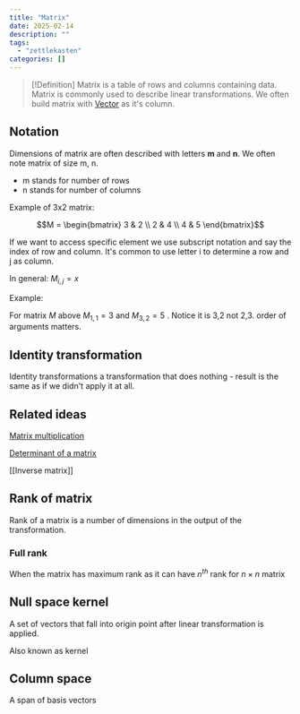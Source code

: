 ```yaml
---
title: "Matrix"
date: 2025-02-14
description: ""
tags: 
  - "zettlekasten"
categories: []
---
```


> [!Definition]
Matrix is a table of rows and columns containing data. Matrix is commonly used to describe linear transformations. We often build matrix with [Vector](Vector.md) as it's column.

## Notation

Dimensions of matrix are often described with letters **m** and **n**. We often note matrix of size m, n.

- m stands for number of rows
- n stands for number of columns

Example of 3x2 matrix:

 $$M = \begin{bmatrix} 3 & 2 \\ 2 & 4 \\ 4 & 5 \end{bmatrix}$$

If we want to access specific element we use subscript notation and say the index of row and column. It's common to use letter i to determine a row and j as column. 

In general: $M_{i,j} = x$ 

Example:

For matrix $M$ above $M_{1,1} = 3$ and $M _{3,2} = 5$ . Notice it is 3,2 not 2,3. order of arguments matters.

## Identity transformation

Identity transformations a transformation that does nothing - result is the same as if we didn't apply it at all.

## Related ideas

[Matrix multiplication](Matrix%20multiplication.md)

[Determinant of a matrix](Determinant%20of%20a%20matrix.md)

[[Inverse matrix]]

## Rank of matrix

Rank of a matrix is a number of dimensions in the output of the transformation. 

### Full rank

When the matrix has maximum rank as it can have $n^{th}$ rank for $n \times n$ matrix

## Null space kernel

A set of vectors that fall into origin point after linear transformation is applied.

Also known as kernel

## Column space

A span of basis vectors
